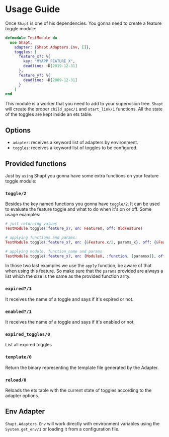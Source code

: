# Usage Guide

Once `Shapt` is one of his dependencies. You gonna need to create a feature toggle module:

```elixir
defmodule TestModule do
  use Shapt,
    adapter: {Shapt.Adapters.Env, []},
    toggles: [
      feature_x?: %{
        key: "MYAPP_FEATURE_X",
        deadline: ~D[2019-12-31]
      },
      feature_y?: %{
        deadline: ~D[2009-12-31]
      }
    ]
end
```

This module is a worker that you need to add to your supervision tree. `Shapt`
will create the proper `child_spec/1` and `start_link/1` functions.
All the state of the toggles are kept inside an ets table.

## Options

- `adapter`: receives a keyword list of adapters by environment.
- `toggles`: receives a keyword list of toggles to be configured.

## Provided functions

Just by `using` Shapt you gonna have some extra functions on your feature toggle
module:

### `toggle/2`

Besides the key named functions you gonna have `toggle/2`. It can be used to
evaluate the feature toggle and what to do when it's on or off. Some usage
examples:

```elixir
# just returning values
TestModule.toggle(:feature_x?, on: FeatureX, off: OldFeature)

# applying functions and params:
TestModule.toggle(:feature_x?, on: {&Feature.x/2, params_x}, off: {&Feature.old/2, params_old})

# applying module, function_name and params
TestModule.toggle(:feature_x?, on: {ModuleX, :function, [paramsx]}, off: {Module, :fuction, [params]})
```

In those two last examples we use the `apply` function, be aware of that when
using this feature. So make sure that the `params` provided are always a list which
the size is the same as the provided function arity.

### `expired?/1`

It receives the name of a toggle and says if it's expired or not.

### `enabled?/1`

It receives the name of a toggle and says if it's enabled or not.

### `expired_toggles/0`

List all expired toggles

### `template/0`

Return the binary representing the template file generated by the Adapter.

### `reload/0`

Reloads the ets table with the current state of toggles according to the adapter options.

## Env Adapter

`Shapt.Adapters.Env` will work directly with environment variables using the `System.get_env/1` or loading it from a configuration file.

